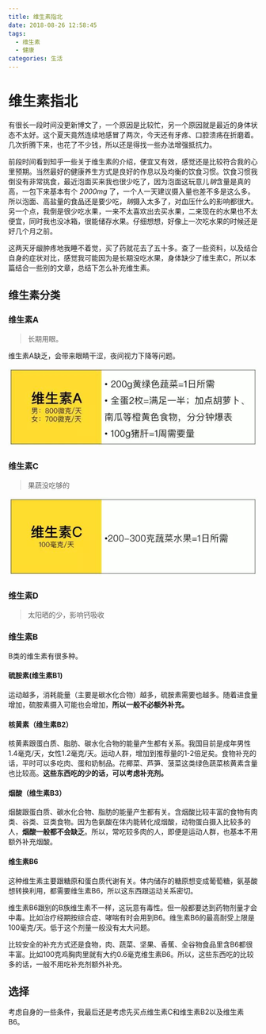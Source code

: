 ```yaml
---
title: 维生素指北
date: 2018-08-26 12:58:45
tags:
  - 维生素
  - 健康
categories: 生活
---
```


# 维生素指北

有很长一段时间没更新博文了，一个原因是比较忙，另一个原因就是最近的身体状态不太好。这个夏天竟然连续地感冒了两次，今天还有牙疼、口腔溃疡在折磨着。几次折腾下来，也花了不少钱，所以还是得找一些办法增强抵抗力。

前段时间看到知乎一些关于维生素的介绍，便宜又有效，感觉还是比较符合我的心里预期。当然最好的健康养生方式是良好的作息以及均衡的饮食习惯。饮食习惯我倒没有非常挑食，最近泡面买来我也很少吃了，因为泡面这玩意儿*钠*含量是真的高，一包下来基本有个 *2000mg* 了，一个人一天建议摄入量也差不多是这么多。所以泡面、高盐量的食品还是要少吃，*钠*摄入太多了，对血压什么的影响都很大。另一个点，我倒是很少吃水果，一来不太喜欢出去买水果，二来现在的水果也不太便宜，同时我也没冰箱，很能储存水果。仔细想想，好像上一次吃水果的时候还是好几个月之前。

这两天牙龈肿疼地我睡不着觉，买了药就花去了五十多。查了一些资料，以及结合自身的症状对比，感觉我可能因为是长期没吃水果，身体缺少了维生素C，所以本篇结合一些别的文章，总结下怎么补充维生素。

## 维生素分类

### 维生素A

> 长期用眼。

维生素A缺乏，会带来眼睛干涩，夜间视力下降等问题。

![维生素A](维生素指北/a.jpg)

### 维生素C

> 果蔬没吃够的

![维生素A](维生素指北/c.jpg)

### 维生素D

> 太阳晒的少，影响钙吸收

### 维生素B

B类的维生素有很多种。

#### 硫胺素(维生素B1)

运动越多，消耗能量（主要是碳水化合物）越多，硫胺素需要也越多。随着进食量增加，硫胺素摄入可能也会增加，**所以一般不必额外补充。**

#### 核黄素（维生素B2）

核黄素跟蛋白质、脂肪、碳水化合物的能量产生都有关系。我国目前是成年男性1.4毫克/天，女性1.2毫克/天。运动人群，增加到推荐量的1-2倍足矣。食物补充的话，平时可以多吃肉、蛋和奶制品。花椰菜、芦笋、菠菜这类绿色蔬菜核黄素含量也比较高。**这些东西吃的少的话，可以考虑补充剂。**

#### 烟酸（维生素B3）

烟酸跟蛋白质、碳水化合物、脂肪的能量产生都有关。含烟酸比较丰富的食物有肉类、谷类、豆类食物。因为色氨酸在体内能转化成烟酸，动物蛋白摄入比较多的人，**烟酸一般都不会缺乏**。所以，常吃较多肉的人，即便是运动人群，也基本不用额外补充烟酸。

#### 维生素B6

这种维生素主要跟糖原和蛋白质代谢有关。体内储存的糖原想变成葡萄糖，氨基酸想转换利用，都需要维生素B6，所以这东西跟运动关系密切。

维生素B6跟别的B族维生素不一样，这玩意有毒性。但一般都要达到药物剂量才会中毒。比如治疗经期按综合症、哮喘有时会用到B6。维生素B6的最高耐受上限是100毫克/天。低于这个剂量一般没有太大问题。

比较安全的补充方式还是食物，肉、蔬菜、坚果、香蕉、全谷物食品里含B6都很丰富。比如100克鸡胸肉里就有大约0.6毫克维生素B6。所以，这些东西吃的比较多的话，一般不用吃补充剂额外补充。

## 选择

考虑自身的一些条件，我最后还是考虑先买点维生素C和维生素B2以及维生素B6。